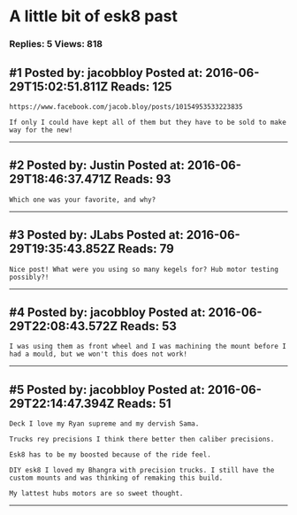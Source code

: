 # A little bit of esk8 past

### Replies: 5 Views: 818

## \#1 Posted by: jacobbloy Posted at: 2016-06-29T15:02:51.811Z Reads: 125

```
https://www.facebook.com/jacob.bloy/posts/10154953533223835

If only I could have kept all of them but they have to be sold to make way for the new!
```

---
## \#2 Posted by: Justin Posted at: 2016-06-29T18:46:37.471Z Reads: 93

```
Which one was your favorite, and why?
```

---
## \#3 Posted by: JLabs Posted at: 2016-06-29T19:35:43.852Z Reads: 79

```
Nice post! What were you using so many kegels for? Hub motor testing possibly?!
```

---
## \#4 Posted by: jacobbloy Posted at: 2016-06-29T22:08:43.572Z Reads: 53

```
I was using them as front wheel and I was machining the mount before I had a mould, but we won't this does not work!
```

---
## \#5 Posted by: jacobbloy Posted at: 2016-06-29T22:14:47.394Z Reads: 51

```
Deck I love my Ryan supreme and my dervish Sama.

Trucks rey precisions I think there better then caliber precisions.

Esk8 has to be my boosted because of the ride feel.

DIY esk8 I loved my Bhangra with precision trucks. I still have the custom mounts and was thinking of remaking this build.

My lattest hubs motors are so sweet thought.
```

---
